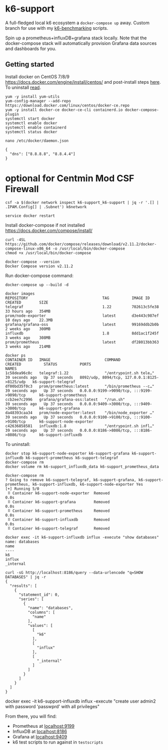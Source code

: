 # k6-support

A full-fledged local k6 ecosystem a `docker-compose up` away. Custom branch for use with my [k6-benchmarking](https://github.com/centminmod/k6-benchmarking) scripts.

Spin up a prometheus+influxDB+grafana stack locally. Note that the docker-compose stack will automatically provision Grafana data sources and dashboards for you.

## Getting started

Install docker on CentOS 7/8/9 https://docs.docker.com/engine/install/centos/ and post-install steps [here](https://docs.docker.com/engine/install/linux-postinstall/). To uninstall [read](https://docs.docker.com/engine/install/centos/#uninstall-docker-engine).

```
yum -y install yum-utils
yum-config-manager --add-repo https://download.docker.com/linux/centos/docker-ce.repo
yum -y install docker-ce docker-ce-cli containerd.io docker-compose-plugin
systemctl start docker
systemctl enable docker
systemctl enable containerd
systemctl status docker
```
```
nano /etc/docker/daemon.json
```
```
{
  "dns": ["8.8.8.8", "8.8.4.4"]
}
```
# optional for Centmin Mod CSF Firewall

```
csf -a $(docker network inspect k6-support_k6-support | jq -r '.[] | .IPAM.Config[] | .Subnet') k6network
```

```
service docker restart
```

Install docker-compose if not installed https://docs.docker.com/compose/install/

```
curl -4SL https://github.com/docker/compose/releases/download/v2.11.2/docker-compose-linux-x86_64 -o /usr/local/bin/docker-compose
chmod +x /usr/local/bin/docker-compose
```
```
docker-compose --version
Docker Compose version v2.11.2
```

Run docker-compose command:

```
docker-compose up --build -d
```

```
docker images
REPOSITORY                                 TAG          IMAGE ID       CREATED        SIZE
telegraf                                   1.22         702613c5fe38   33 hours ago   354MB
prom/node-exporter                         latest       d3e443c987ef   10 days ago    22.3MB
grafana/grafana-oss                        latest       99169ddb2b0b   2 weeks ago    300MB
influxdb                                   1.8          8dd1ac1f245f   3 weeks ago    308MB
prom/prometheus                            latest       df28013bb363   3 weeks ago    214MB
```

```
docker ps
CONTAINER ID   IMAGE                        COMMAND                  CREATED          STATUS          PORTS                                          NAMES
1c58dea96c0c   telegraf:1.22                "/entrypoint.sh tele…"   39 seconds ago   Up 37 seconds   8092/udp, 8094/tcp, 127.0.0.1:8125->8125/udp   k6-support-telegraf
df00bd35f0c3   prom/prometheus:latest       "/bin/prometheus --c…"   39 seconds ago   Up 37 seconds   0.0.0.0:9199->9090/tcp, :::9199->9090/tcp      k6-support-prometheus
ccb2ee7c2996   grafana/grafana-oss:latest   "/run.sh"                39 seconds ago   Up 37 seconds   0.0.0.0:9409->3000/tcp, :::9409->3000/tcp      k6-support-grafana
da48393caa34   prom/node-exporter:latest    "/bin/node_exporter …"   39 seconds ago   Up 37 seconds   0.0.0.0:9100->9100/tcp, :::9100->9100/tcp      k6-support-node-exporter
c42636858581   influxdb:1.8                 "/entrypoint.sh infl…"   39 seconds ago   Up 37 seconds   0.0.0.0:8186->8086/tcp, :::8186->8086/tcp      k6-support-influxdb
```

To uninstall:

```
docker stop k6-support-node-exporter k6-support-grafana k6-support-influxdb k6-support-prometheus k6-support-telegraf
docker-compose rm
docker volume rm k6-support_influxdb_data k6-support_prometheus_data
```
```
docker-compose rm
? Going to remove k6-support-telegraf, k6-support-grafana, k6-support-prometheus, k6-support-influxdb, k6-support-node-exporter Yes
[+] Running 5/0
 ⠿ Container k6-support-node-exporter  Removed                                                                                                                                                          0.0s
 ⠿ Container k6-support-grafana        Removed                                                                                                                                                          0.0s
 ⠿ Container k6-support-prometheus     Removed                                                                                                                                                          0.0s
 ⠿ Container k6-support-influxdb       Removed                                                                                                                                                          0.0s
 ⠿ Container k6-support-telegraf       Removed     
```

```
docker exec -it k6-support-influxdb influx -execute "show databases"
name: databases
name
----
k6
influx
_internal
```

```
curl -sG http://localhost:8186/query --data-urlencode "q=SHOW DATABASES" | jq -r
{
  "results": [
    {
      "statement_id": 0,
      "series": [
        {
          "name": "databases",
          "columns": [
            "name"
          ],
          "values": [
            [
              "k6"
            ],
            [
              "influx"
            ],
            [
              "_internal"
            ]
          ]
        }
      ]
    }
  ]
}
```

docker exec -it k6-support-influxdb influx -execute "create user admin2 with password 'passwprd' with all privileges"

From there, you will find:

- Prometheus at [localhost:9199](http://localhost:9199)
- InfluxDB at [localhost:8186](http://localhost:8186)
- Grafana at [localhost:9409](http://localhost:9409)
- k6 test scripts to run against in `testscripts`
